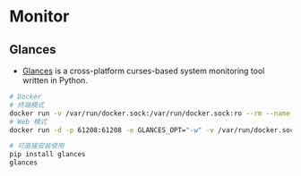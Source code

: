 # Monitor

## Glances

- [Glances](https://github.com/nicolargo/glances) is a cross-platform curses-based system monitoring tool written in Python.

```bash
# Docker
# 终端模式
docker run -v /var/run/docker.sock:/var/run/docker.sock:ro --rm --name glances --pid host -it docker.io/nicolargo/glances
# Web 模式
docker run -d -p 61208:61208 -e GLANCES_OPT="-w" -v /var/run/docker.sock:/var/run/docker.sock:ro --pid host docker.io/nicolargo/glances

# 可直接安装使用
pip install glances
glances
```
